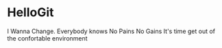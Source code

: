 # HelloGit
I Wanna Change.
Everybody knows No Pains No Gains 
It's time get out of the confortable environment

